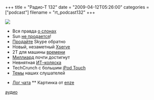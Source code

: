 +++
title = "Радио-Т 132"
date = "2009-04-12T05:26:00"
categories = ["podcast"]
filename = "rt_podcast132"
+++

![](https://radio-t.com/images/radio-t/rt132.png)










- Вся правда [о слонах](http://evernote.com)
- Sun [не продается](http://habrahabr.ru/blogs/Sun/56613/)!
- [Продайте](http://www.techcrunch.com/2009/04/10/report-founders-want-to-buy-skype-from-ebay/) Skype обратно
- Новый, незаметный [Xserve](http://hard.compulenta.ru/417385/)
- 2Т для машины [времени](http://www.appleinsider.com/articles/09/04/06/image_hinting_at_2tb_time_capsule_likely_an_oversight.html)
- [Миллиард](http://www.techcrunch.com/2009/04/10/when-will-apple-hit-1-billion-app-downloads/) почти достигнут
- Невнятная [ИТ–коляска](http://www.engadget.com/2009/04/07/gm-and-segways-p-u-m-a-unveiled-and-no-this-isnt-a-joke/)
- TechCrunch с большим [iPod Touch](http://www.crunchgear.com/2009/04/09/crunchtablet-hits-the-net-a-little-early/)
- [Темы](http://radio-t.com/temi_dlja_vipuskov/temy-dlya-132/) наших слушателей

* [ Лог чата](http://chat.radio-t.com/logs/radio-t-132.html)
** Картинка от [enze](http://enze.livejournal.com/34218.html)




[аудио](http://cdn.radio-t.com/rt_podcast132.mp3)
<audio src="http://cdn.radio-t.com/rt_podcast132.mp3" preload="none"></audio>
